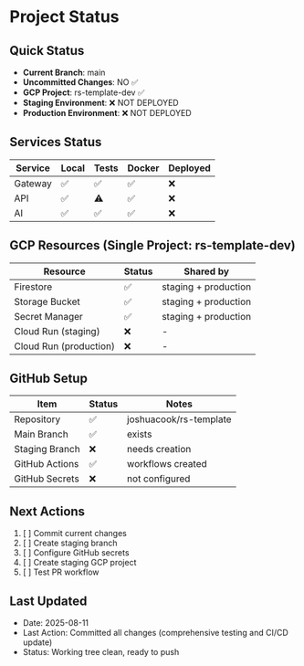 # Project Status

## Quick Status
- **Current Branch**: main
- **Uncommitted Changes**: NO ✅
- **GCP Project**: rs-template-dev ✅
- **Staging Environment**: ❌ NOT DEPLOYED
- **Production Environment**: ❌ NOT DEPLOYED

## Services Status
| Service | Local | Tests | Docker | Deployed |
|---------|-------|-------|--------|----------|
| Gateway | ✅ | ✅ | ✅ | ❌ |
| API | ✅ | ⚠️ | ✅ | ❌ |
| AI | ✅ | ✅ | ✅ | ❌ |

## GCP Resources (Single Project: rs-template-dev)
| Resource | Status | Shared by |
|----------|--------|-----------|
| Firestore | ✅ | staging + production |
| Storage Bucket | ✅ | staging + production |
| Secret Manager | ✅ | staging + production |
| Cloud Run (staging) | ❌ | - |
| Cloud Run (production) | ❌ | - |

## GitHub Setup
| Item | Status | Notes |
|------|--------|-------|
| Repository | ✅ | joshuacook/rs-template |
| Main Branch | ✅ | exists |
| Staging Branch | ❌ | needs creation |
| GitHub Actions | ✅ | workflows created |
| GitHub Secrets | ❌ | not configured |

## Next Actions
1. [ ] Commit current changes
2. [ ] Create staging branch
3. [ ] Configure GitHub secrets
4. [ ] Create staging GCP project
5. [ ] Test PR workflow

## Last Updated
- Date: 2025-08-11
- Last Action: Committed all changes (comprehensive testing and CI/CD update)
- Status: Working tree clean, ready to push